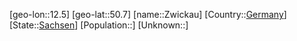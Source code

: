 ﻿---
location: [50.7,12.5]
type: City
tags:
- geo/City


SpocWebEntityId: 35861
isDeleted: false
confidential: public

---
[geo-lon::12.5]
[geo-lat::50.7]
[name::Zwickau]
[Country::[Germany](geo/Continent/Europe/Germany.md)]
[State::[Sachsen](geo/Continent/Europe/Germany/Sachsen.md)]
[Population::]
[Unknown::]

